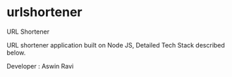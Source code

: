 # urlshortener
URL Shortener

URL shortener application built on Node JS, Detailed Tech Stack described below.


Developer : Aswin Ravi 
